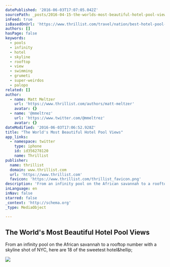 ```yaml
---
datePublished: '2016-06-03T17:07:05.042Z'
sourcePath: _posts/2016-04-15-the-worlds-most-beautiful-hotel-pool-views.md
inFeed: true
isBasedOnUrl: 'https://www.thrillist.com/travel/nation/best-hotel-pool-views-in-miami-hong-kong-new-york-mexico-and-the-caribbean/travel'
authors: []
hasPage: false
keywords:
  - pools
  - infinity
  - hotel
  - skyline
  - rooftop
  - view
  - swimming
  - grumeti
  - super-weirdos
  - palopo
related: []
author:
  - name: Matt Meltzer
    url: 'https://www.thrillist.com/authors/matt-meltzer'
    avatar: {}
  - name: '@mmeltrez'
    url: 'https://www.twitter.com/@mmeltrez'
    avatar: {}
dateModified: '2016-06-03T17:06:52.928Z'
title: "The World's Most Beautiful Hotel Pool Views"
app_links:
  - namespace: twitter
    type: iphone
    id: id356278120
    name: Thrillist
publisher:
  name: thrillist
  domain: www.thrillist.com
  url: 'https://www.thrillist.com'
  favicon: 'https://www.thrillist.com/thrillist_favicon.png'
description: 'From an infinity pool on the African savannah to a rooftop number with a skyline shot of NYC, here are 18 of the sweetest hotel&hellip;'
inLanguage: en
inNav: false
starred: false
_context: 'http://schema.org'
_type: MediaObject

---
```

<article style=""><h1>The World's Most Beautiful Hotel Pool Views</h1><p>From an infinity pool on the African savannah to a rooftop number with a skyline shot of NYC, here are 18 of the sweetest hotel&amp;hellip;</p><img src="https://s3-us-west-2.amazonaws.com/the-grid-img/p/b0e947140d59bed9fcf2eb93bbdd43d388790628.jpg" /></article>